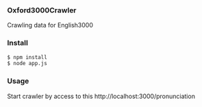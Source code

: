 ### Oxford3000Crawler
Crawling data for English3000

### Install

```sh
$ npm install
$ node app.js
```

### Usage
Start crawler by access to this http://localhost:3000/pronunciation
